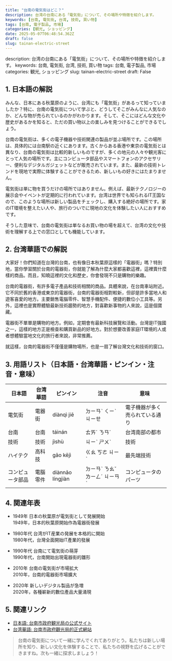 ```yaml
---
title: "台南の電気街はどこ？"
description: 台湾の台南にある「電気街」について、その場所や特徴を紹介します。
keywords: [台南, 電気街, 台湾, 技術, 買い物]
tags: [台南, 電子製品, 市場]
categories: [観光, ショッピング]
date: 2025-05-07T06:48:54.362Z
draft: false
slug: tainan-electric-street
---
```


description: 台湾の台南にある「電気街」について、その場所や特徴を紹介します。
keywords: 台南, 電気街, 台湾, 技術, 買い物
tags: 台南, 電子製品, 市場
categories: 観光, ショッピング
slug: tainan-electric-street
draft: False

## 1. 日本語の解説

みんな、日本にある秋葉原のように、台湾にも「電気街」があるって知っていましたか？特に、台南の電気街について学ぶと、どうしてそこがみんなに人気なのか、どんな物が売られているのかがわかります。そして、そこにはどんな文化や歴史があるかを知ると、ただの買い物以上の楽しみを見つけることができるでしょう。

台南の電気街は、多くの電子機器や技術関連の製品が並ぶ場所です。この場所は、具体的には台南駅の近くにあります。古くからある香港や東京の電気街とは異なり、台南の電気街は比較的新しいものですが、多くの地元の人々や観光客にとって人気の場所です。主にコンピュータ部品やスマートフォンのアクセサリー、便利なデジタルガジェットなどが販売されています。また、最新の技術トレンドを現地で実際に体験することができるため、新しいもの好きにはたまりません。

電気街は単に物を買うだけの場所ではありません。例えば、最新テクノロジーの展示会やイベントが定期的に行われています。台湾は世界でも知られるIT王国なので、このような場所は新しい製品をチェックし、購入する絶好の場所です。家のIT環境を整えたい人や、旅行のついでに現地の文化を体験したい人におすすめです。

そうした意味で、台南の電気街は単なるお買い物の場を超えて、台湾の文化や技術を理解する上での窓口としても機能しています。

## 2. 台湾華語での解説

大家好！你們知道在台灣的台南，也有像日本秋葉原這樣的「電器街」嗎？特別地，當你學習關於台南的電器街，你就能了解為什麼大家都喜歡這裡，這裡賣什麼樣的商品。而且，知曉這裡的文化和歷史，你會發現不只是購物的樂趣。

台南的電器街，有許多電子產品和技術相關的商品。具體來說，在台南車站附近。它不同於舊的香港或東京的電器街，台南的電器街相對較新，但卻是許多當地人和遊客喜愛的地方。主要銷售電腦零件、智慧手機配件、便捷的數位小工具等。另外，這裡也是實際體驗最新技術趨勢的地方，對喜歡新事物的人來說，這是個寶藏。

電器街不單單是購物的地方。例如，定期會有最新科技展覽和活動。台灣是IT強國之一，這樣的地方正是檢查和購買新品的好地方。對於想要改善家庭IT環境的人或者想體驗當地文化的旅行者來說，非常推薦。

就這樣，台南的電器街不僅僅是購物場所，也是一扇了解台灣文化和技術的窗口。

## 3. 用語リスト（日本語・台湾華語・ピンイン・注音・意味）

| 日本語          | 台湾華語          | ピンイン         | 注音       | 意味                             |
|-----------------|-------------------|------------------|------------|----------------------------------|
| 電気街          | 電器街            | diànqì jiē       | ㄉㄧㄢˋ ㄑㄧˋ ㄐㄧㄝ          | 電子機器が多く売られている通り      |
| 台南            | 台南              | táinán           | ㄊㄞˊ ㄋㄢˊ          | 台湾南部の都市                       |
| 技術            | 技術              | jìshù            | ㄐㄧˋ ㄕㄨˋ            | 技術                             |
| ハイテク         | 高科技            | gāo kējì         | ㄍㄠ ㄎㄜ ㄐㄧˋ         | 最先端技術                           |
| コンピュータ部品  | 電腦零件          | diànnǎo língjiàn | ㄉㄧㄢˋ ㄋㄠˇ ㄌㄧㄥˊ ㄐㄧㄢˋ | コンピュータのパーツ                 |

## 4. 関連年表

- 1949年 日本の秋葉原が電気街として発展開始  
  1949年，日本的秋葉原開始作為電器街發展

- 1980年代 台湾がIT産業の発展を本格的に開始  
  1980年代，台灣全面開始IT產業的發展

- 1990年代 台南にて電気街の萌芽  
  1990年代，台南開始出現電器街的雛形

- 2010年 台南の電気街が市場拡大  
  2010年，台南的電器街市場擴大

- 2020年 新しいデジタル製品が急増  
  2020年，各種嶄新的數位產品大量涌現

## 5. 関連リンク

- [日本語: 台南市政府観光局の公式サイト](https://www.tainan.gov.tw/tourism/)
- [台湾華語: 台南市政府觀光局的正式網站](https://www.tainan.gov.tw/tourism/)

> 台南の電気街について一緒に学んでくれてありがとう。私たちは新しい場所を知り、新しい文化を体験することで、私たちの視野を広げることができますね。次も一緒に探求しましょう！